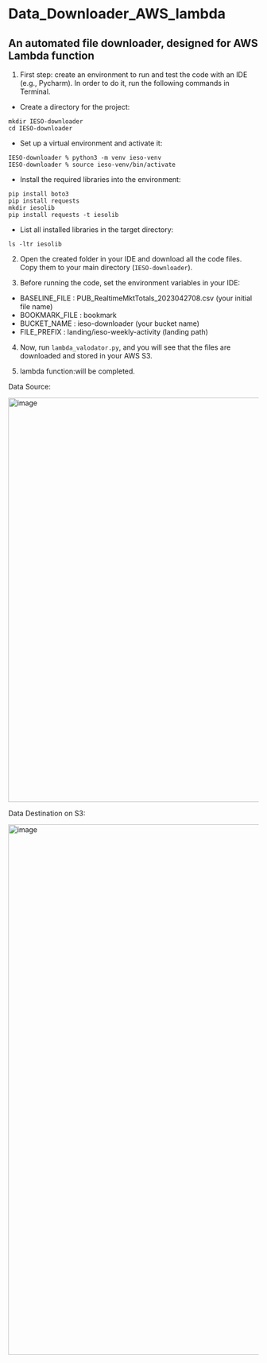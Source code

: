 # Data_Downloader_AWS_lambda
An automated file downloader, designed for AWS Lambda function 
-----------------

1. First step: create an environment to run and test the code with an IDE (e.g., Pycharm). In order to do it, run the following commands in Terminal.

* Create a directory for the project:
```
mkdir IESO-downloader
cd IESO-downloader
```

* Set up a virtual environment and activate it:
```
IESO-downloader % python3 -m venv ieso-venv
IESO-downloader % source ieso-venv/bin/activate
```

* Install the required libraries into the environment:
```
pip install boto3
pip install requests
mkdir iesolib
pip install requests -t iesolib
```

* List all installed libraries in the target directory:
```
ls -ltr iesolib
```

2. Open the created folder in your IDE and download all the code files. Copy them to your main directory (```IESO-downloader```).


3. Before running the code, set the environment variables in your IDE:

* BASELINE_FILE : PUB_RealtimeMktTotals_2023042708.csv (your initial file name)
* BOOKMARK_FILE : bookmark
* BUCKET_NAME : ieso-downloader (your bucket name)
* FILE_PREFIX : landing/ieso-weekly-activity (landing path)

4. Now, run ```lambda_valodator.py```, and you will see that the files are downloaded and stored in your AWS S3.

5. lambda function:will be completed.


Data Source:

<img width="814" alt="image" src="https://github.com/behdad13/Data_Downloader_AWS_lambda/assets/58978680/b40bdd21-fa80-495f-8117-f7e51e8ec028">


Data Destination on S3:

<img width="1068" alt="image" src="https://github.com/behdad13/Data_Downloader_AWS_lambda/assets/58978680/7f0cb2fd-3f8f-4a6f-ba37-656e05e0aa5d">



